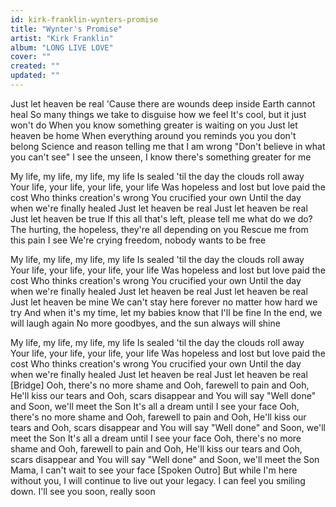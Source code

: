 ```yaml
---
id: kirk-franklin-wynters-promise
title: "Wynter's Promise"
artist: "Kirk Franklin"
album: "LONG LIVE LOVE"
cover: ""
created: ""
updated: ""
---
```


Just let heaven be real
'Cause there are wounds deep inside Earth cannot heal
So many things we take to disguise how we feel
It's cool, but it just won't do
When you know something greater is waiting on you
Just let heaven be home
When everything around you reminds you you don't belong
Science and reason telling me that I am wrong
"Don't believe in what you can't see"
I see the unseen, I know there's something greater for me

My life, my life, my life, my life
Is sealed 'til the day the clouds roll away
Your life, your life, your life, your life
Was hopeless and lost but love paid the cost
Who thinks creation's wrong
You crucified your own
Until the day when we're finally healed
Just let heaven be real
Just let heaven be real
Just let heaven be true
If this all that's left, please tell me what do we do?
The hurting, the hopeless, they're all depending on you
Rescue me from this pain I see
We're crying freedom, nobody wants to be free

My life, my life, my life, my life
Is sealed 'til the day the clouds roll away
Your life, your life, your life, your life
Was hopeless and lost but love paid the cost
Who thinks creation's wrong
You crucified your own
Until the day when we're finally healed
Just let heaven be real
Just let heaven be real
Just let heaven be mine
We can't stay here forever no matter how hard we try
And when it's my time, let my babies know that I'll be fine
In the end, we will laugh again
No more goodbyes, and the sun always will shine

My life, my life, my life, my life
Is sealed 'til the day the clouds roll away
Your life, your life, your life, your life
Was hopeless and lost but love paid the cost
Who thinks creation's wrong
You crucified your own
Until the day when we're finally healed
Just let heaven be real
Just let heaven be real
[Bridge]
Ooh, there's no more shame and
Ooh, farewell to pain and
Ooh, He'll kiss our tears and
Ooh, scars disappear and
You will say "Well done" and
Soon, we'll meet the Son
It's all a dream until I see your face
Ooh, there's no more shame and
Ooh, farewell to pain and
Ooh, He'll kiss our tears and
Ooh, scars disappear and
You will say "Well done" and
Soon, we'll meet the Son
It's all a dream until I see your face
Ooh, there's no more shame and
Ooh, farewell to pain and
Ooh, He'll kiss our tears and
Ooh, scars disappear and
You will say "Well done" and
Soon, we'll meet the Son
Mama, I can't wait to see your face
[Spoken Outro]
But while I'm here without you, I will continue to live out your legacy. I can feel you smiling down. I'll see you soon, really soon